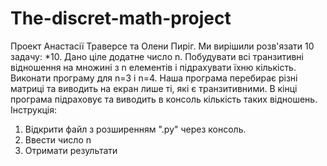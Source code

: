 # The-discret-math-project
Проект Анастасії Траверсе та Олени Пиріг. 
Ми вирішили розв'язати 10 задачу:
*10. Дано ціле додатне число n. Побудувати всі транзитивні відношення на множині з n елементів і підрахувати їхню кількість.
Виконати програму для n=3 і n=4.
Наша програма перебирає різні матриці та виводить на екран лише ті, які є транзитивними. 
В кінці програма підраховує та виводить в консоль кількість таких відношень. 
Інструкція:
1. Відкрити файл з розширенням ".py" через консоль. 
2. Ввести число n 
3. Отримати результати
